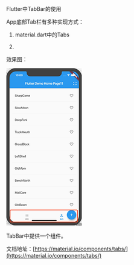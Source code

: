 Flutter中TabBar的使用

App底部Tab栏有多种实现方式：

1. material.dart中的Tabs

2. 


效果图：

![](/assets/imrrport.png)

TabBar中提供一个组件。

文档地址：[https://material.io/components/tabs/](https://material.io/components/tabs/)

